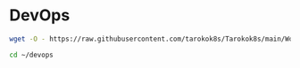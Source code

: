 # DevOps

```bash
wget -O - https://raw.githubusercontent.com/tarokok8s/Tarokok8s/main/Workload/DevOps/download | bash

cd ~/devops
```